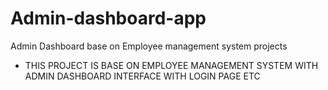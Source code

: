 # Admin-dashboard-app
Admin Dashboard base on Employee management system projects

- THIS PROJECT IS BASE ON EMPLOYEE MANAGEMENT SYSTEM WITH ADMIN DASHBOARD INTERFACE WITH LOGIN PAGE ETC
